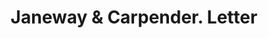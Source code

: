 ---
doi: 10.7916/D8NP3GG1
date_other: '1890'
date_other_textual: 1890-1899
form: correspondence
genre:
- Letters (correspondence)
name:
- Janeway & Carpender
object_in_context_url: https://biggert.cul.columbia.edu/items/view/ave_biggert_00807
subject_hierarchical_geographic:
- New Brunswick, New Jersey, United States
subject_name:
- Janeway & Carpender
title: Janeway & Carpender. Letter
sort_title: Janeway & Carpender. Letter
call_number: ave_biggert_00807
coordinates:
- 40.486678,-74.444414
pid: ave_biggert_00807
identifiers: ave_biggert_00807
thumbnail: https://derivativo-1.library.columbia.edu/iiif/2/ldpd:345441/full/!256,256/0/native.jpg
permalink: "/biggert/ave_biggert_00807/"
layout: iiif-image-page
---
